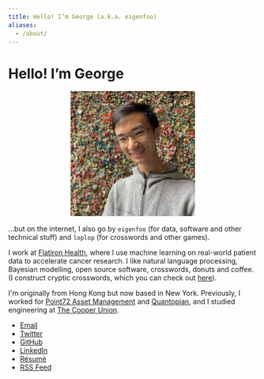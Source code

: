 ```yaml
---
title: Hello! I’m George (a.k.a. eigenfoo)
aliases:
  - /about/
---
```


# Hello! I’m George

<div style="text-align:center"><a href="/assets/images/profile-pic.jpg">
  <img width="50%" height="auto" src="/assets/images/profile-pic.jpg" alt="A photo of George in front of the Great Gum Wall of Seattle."> 
</a></div>

...but on the internet, I also go by `eigenfoo` (for data, software and other
technical stuff) and `loplop` (for crosswords and other games).

I work at [Flatiron Health](https://flatiron.com/), where I use machine
learning on real-world patient data to accelerate cancer research. I like
natural language processing, Bayesian modelling, open source software,
crosswords, donuts and coffee. (I construct cryptic crosswords, which you can
check out [here](/crosswords/)).

I'm originally from Hong Kong but now based in New York. Previously, I worked for
[Point72 Asset Management](https://www.point72.com) and
[Quantopian](https://en.wikipedia.org/wiki/Quantopian), and I studied
engineering at [The Cooper Union](http://cooper.edu/welcome).

- [Email](mailto:hello[æ]georgeho.org)
- [Twitter](https://twitter.com/_eigenfoo/)
- [GitHub](https://github.com/eigenfoo/)
- [LinkedIn](https://www.linkedin.com/in/eigenfoo/)
- [Résumé](/assets/resume.pdf)
- [RSS Feed](/feed.xml)
